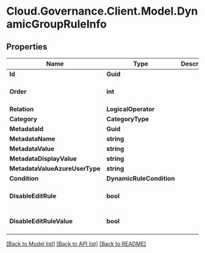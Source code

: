 # Cloud.Governance.Client.Model.DynamicGroupRuleInfo
## Properties

Name | Type | Description | Notes
------------ | ------------- | ------------- | -------------
**Id** | **Guid** |  | [optional] 
**Order** | **int** |  | [optional] [default to 0]
**Relation** | **LogicalOperator** |  | [optional] 
**Category** | **CategoryType** |  | [optional] 
**MetadataId** | **Guid** |  | [optional] 
**MetadataName** | **string** |  | [optional] 
**MetadataValue** | **string** |  | [optional] 
**MetadataDisplayValue** | **string** |  | [optional] 
**MetadataValueAzureUserType** | **string** |  | [optional] 
**Condition** | **DynamicRuleCondition** |  | [optional] 
**DisableEditRule** | **bool** |  | [optional] [default to false]
**DisableEditRuleValue** | **bool** |  | [optional] [default to false]

[[Back to Model list]](../README.md#documentation-for-models) [[Back to API list]](../README.md#documentation-for-api-endpoints) [[Back to README]](../README.md)

